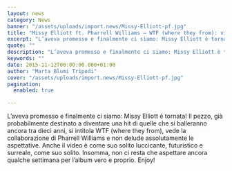 ```yaml
---
layout: news
category: News
banner: "/assets/uploads/import.news/Missy-Elliott-pf.jpg"
title: "Missy Elliott ft. Pharrell Williams – WTF (where they from): video"
excerpt: "L’aveva promesso e finalmente ci siamo: Missy Elliott è tornata! Il pezzo, già probabilmente destinato a diventare una hit di quelle che si balleranno ancora tra dieci anni, si intitola WTF (where they from), vede la collaborazione di Pharrell Williams e non delude assolutamente le aspettative. Anche il video è come suo solito luccicante, futuristico [&hellip"
quote: ""
description: "L’aveva promesso e finalmente ci siamo: Missy Elliott è tornata! Il pezzo, già probabilmente destinato a diventare una hit di quelle che si balleranno ancora tra dieci anni, si intitola WTF (where they from), vede la collaborazione di Pharrell Williams e non delude assolutamente le aspettative. Anche il video è come suo solito luccicante, futuristico [&hellip"
keywords: ""
date: 2015-11-12T00:00:00.000+01:00
author: "Marta Blumi Tripodi"
cover: "/assets/uploads/import.news/Missy-Elliott-pf.jpg"
pagination:
  enabled: true

---
```


L’aveva promesso e finalmente ci siamo: Missy Elliott è tornata! Il pezzo, già probabilmente destinato a diventare una hit di quelle che si balleranno ancora tra dieci anni, si intitola WTF (where they from), vede la collaborazione di Pharrell Williams e non delude assolutamente le aspettative. Anche il video è come suo solito luccicante, futuristico e surreale, come suo solito. Insomma, non ci resta che aspettare ancora qualche settimana per l’album vero e proprio. Enjoy!